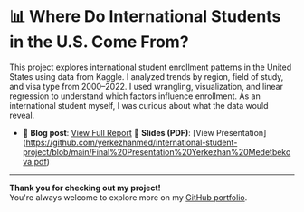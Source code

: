 # 📊 Where Do International Students in the U.S. Come From?

This project explores international student enrollment patterns in the United States using data from Kaggle. I analyzed trends by region, field of study, and visa type from 2000–2022. I used wrangling, visualization, and linear regression to understand which factors influence enrollment. As an international student myself, I was curious about what the data would reveal.

- 🔗 **Blog post**: [View Full Report](https://yerkezhanmed.github.io/international-student-project/index.html)
📄 **Slides (PDF)**: [View Presentation] (https://github.com/yerkezhanmed/international-student-project/blob/main/Final%20Presentation%20Yerkezhan%20Medetbekova.pdf)
---

**Thank you for checking out my project!**  
You're always welcome to explore more on my [GitHub portfolio](https://github.com/yerkezhanmed).
